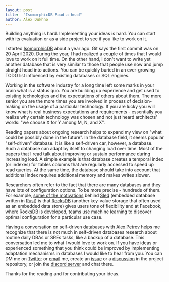 ```yaml
---
layout: post
title:  "IsomorphicDB Road a head"
author: Alex Dukhno
---
```


Building anything is hard. Implementing your ideas is hard. You can start with its evaluation or as a side project to see if you like to work on it.

I started [IsomorphicDB][11] about a year ago. Git says the first commit was on 20 April 2020. During the year, I had realized a couple of times that I would love to work on it full time. On the other hand, I don't want to write yet another database that is very similar to those that people use now and jump straight head into actions. You can be quickly buried in an ever-growing TODO list influenced by existing databases or SQL engines.

Working in the software industry for a long time left some marks in your brain what is a status quo. You are building up experience and get used to existing technologies and the expectations of others about them. The more senior you are the more times you are involved in process of decision-making on the usage of a particular technology. If you are lucky you will know what is real business expectations and requirements - essentially you realize why certain technology was chosen and not just heard architects' words: "we choose X for Y among M, N, and X".

Reading papers about ongoing research helps to expand my view on "what could be possibly done in the future". In the database field, it seems popular "self-driven" database. It is like a self-driven car, however, a database. Such a database can adapt by itself to changing load over time.
Most of the papers that I read talk about improving or sustain performance during increasing load. A simple example is that database creates a temporal index (or indexes) for tables columns that are regularly accessed to speed up read queries. At the same time, the database should take into account that additional index requires additional memory and makes writes slower.

Researchers often refer to the fact that there are many databases and they have lots of configuration options. To be more precise - hundreds of them. For example, [some of the motivations][4] behind [Sled][1] (embedded database written in [Rust][2]) is that [RocksDB][3] (another key-value storage that often used as an embedded data store) gives users tons of flexibility and at Facebook, where RocksDB is developed, teams use machine learning to discover optimal configuration for a particular use case.

Having a conversation on self-driven databases with [Alex Petrov][5] helps me recognize that there is not much in self-driven databases research about routine daily DBAs or SREs tasks, like a backup of a database. This conversation led me to what I would love to work on. If you have ideas or experienced something that you think could be improved by implementing adaptation mechanisms in databases I would like to hear from you. You can DM me on [Twitter][6] or [email][7] me, create an [issue][8] or a [discussion][9] in the project repository, or join the [discord server][10] and chat there.

Thanks for the reading and for contributing your ideas.

[1]: https://sled.rs
[2]: http://rust-lang.org/
[3]: https://rocksdb.org
[4]: https://sled.rs/motivating_experiences.html
[5]: https://twitter.com/ifesdjeen?s=21
[6]: https://twitter.com/alex_dukhno?s=21
[7]: mailto:alex.dukhno@icloud.com
[8]: https://github.com/alex-dukhno/isomorphicdb/issues/new
[9]: https://github.com/alex-dukhno/isomorphicdb/discussions/new
[10]: https://discord.gg/PUcTcfU
[11]: https://github.com/alex-dukhno/isomorphicdb
